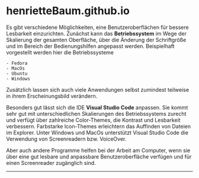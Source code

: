 # henrietteBaum.github.io


Es gibt verschiedene Möglichkeiten, eine Benutzeroberflächen für bessere Lesbarkeit einzurichten. Zunächst kann das **Betriebssystem** im Wege der Skalierung der gesamten Oberfläche, über die Änderung der Schriftgröße und im Bereich der Bedienungshilfen angepasst werden. Beispielhaft vorgestellt werden hier die Betriebssysteme 

    - Fedora
    - MacOs
    - Ubuntu
    - Windows

Zusätzlich lassen sich auch viele Anwendungen selbst zumindest teilweise in ihrem Erscheinungsbild verändern.  

Besonders gut lässt sich die IDE **Visual Studio Code** anpassen. Sie kommt sehr gut mit unterschiedlichen Skalierungen des Betriebssystems zurecht und verfügt über zahlreiche Color-Themes, die Kontrast und Lesbarkeit verbessern. Farbstarke Icon-Themes erleichtern das Auffinden von Dateien im Explorer. Unter Windows und MacOs unterstützt Visual Studio Code die Verwendung von Screenreadern bzw. VoiceOver.

Aber auch andere Programme helfen bei der Arbeit am Computer, wenn sie über eine gut lesbare und anpassbare Benutzeroberfläche verfügen und für einen Screenreader zugänglich sind.
___
